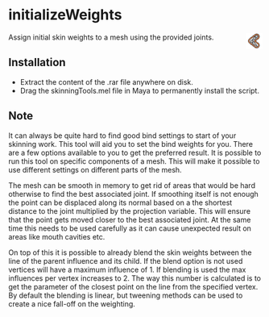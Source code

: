# initializeWeights
<img align="right" src="../../../icons/ST_initializeWeights.png?raw=true">
Assign initial skin weights to a mesh using the provided joints.

## Installation
* Extract the content of the .rar file anywhere on disk.
* Drag the skinningTools.mel file in Maya to permanently install the script.

## Note
It can always be quite hard to find good bind settings to start of your skinning work. This tool will aid you to set the bind weights for you. There are a few options available to you to get the preferred result. It is possible to run this tool on specific components of a mesh. This will make it possible to use different settings on different parts of the mesh.

The mesh can be smooth in memory to get rid of areas that would be hard otherwise to find the best associated joint. If smoothing itself is not enough the point can be displaced along its normal based on a the shortest distance to the joint multiplied by the projection variable. This will ensure that the point gets moved closer to the best associated joint. At the same time this needs to be used carefully as it can cause unexpected result on areas like mouth cavities etc.

On top of this it is possible to already blend the skin weights between the line of the parent influence and its child. If the blend option is not used vertices will have a maximum influence of 1. If blending is used the max influences per vertex increases to 2. The way this number is calculated is to get the parameter of the closest point on the line from the specified vertex. By default the blending is linear, but tweening methods can be used to create a nice fall-off on the weighting.